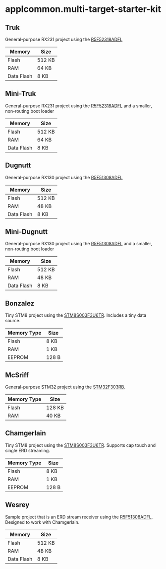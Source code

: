 # applcommon.multi-target-starter-kit
## Truk
General-purpose RX231 project using the [R5F52318ADFL](https://www.renesas.com/sg/en/products/microcontrollers-microprocessors/rx/rx200/rx231/device/R5F52318ADFL.html)

| Memory     | Size   |
| ---------- | ------ |
| Flash      | 512 KB |
| RAM        | 64 KB  |
| Data Flash | 8 KB   |

## Mini-Truk
General-purpose RX231 project using the [R5F52318ADFL](https://www.renesas.com/sg/en/products/microcontrollers-microprocessors/rx/rx200/rx231/device/R5F52318ADFL.html) and a smaller, non-routing boot loader

| Memory     | Size   |
| ---------- | ------ |
| Flash      | 512 KB |
| RAM        | 64 KB  |
| Data Flash | 8 KB   |

## Dugnutt
General-purpose RX130 project using the [R5F51308ADFL](https://www.renesas.com/us/en/products/microcontrollers-microprocessors/rx/rx100/rx130/device/R5F51308ADFL.html)

| Memory     | Size   |
| ---------- | ------ |
| Flash      | 512 KB |
| RAM        | 48 KB  |
| Data Flash | 8 KB   |

## Mini-Dugnutt
General-purpose RX130 project using the [R5F51308ADFL](https://www.renesas.com/us/en/products/microcontrollers-microprocessors/rx/rx100/rx130/device/R5F51308ADFL.html) and a smaller, non-routing boot loader

| Memory     | Size   |
| ---------- | ------ |
| Flash      | 512 KB |
| RAM        | 48 KB  |
| Data Flash | 8 KB   |

## Bonzalez
Tiny STM8 project using the [STM8S003F3U6TR](https://www.st.com/en/microcontrollers-microprocessors/stm8s003f3.html). Includes a tiny data source.

| Memory Type | Size  |
| ----------- | ----- |
| Flash       | 8 KB  |
| RAM         | 1 KB  |
| EEPROM      | 128 B |

## McSriff
General-purpose STM32 project using the [STM32F303RB](https://www.st.com/en/microcontrollers-microprocessors/stm32f303rb.html).

| Memory Type | Size   |
| ----------- | ------ |
| Flash       | 128 KB |
| RAM         | 40 KB  |

## Chamgerlain
Tiny STM8 project using the [STM8S003F3U6TR](https://www.st.com/en/microcontrollers-microprocessors/stm8s003f3.html). Supports cap touch and single ERD streaming.

| Memory Type | Size  |
| ----------- | ----- |
| Flash       | 8 KB  |
| RAM         | 1 KB  |
| EEPROM      | 128 B |

## Wesrey
Sample project that is an ERD stream receiver using the [R5F51308ADFL](https://www.renesas.com/us/en/products/microcontrollers-microprocessors/rx/rx100/rx130/device/R5F51308ADFL.html). Designed to work with Chamgerlain.

| Memory     | Size   |
| ---------- | ------ |
| Flash      | 512 KB |
| RAM        | 48 KB  |
| Data Flash | 8 KB   |
